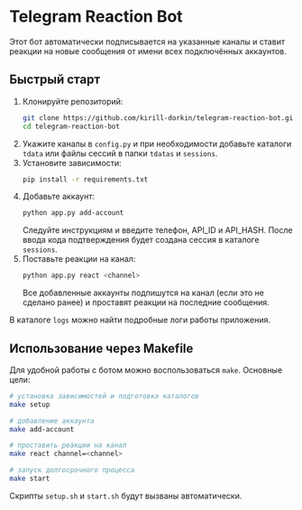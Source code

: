 # Telegram Reaction Bot

Этот бот автоматически подписывается на указанные каналы и ставит реакции на новые сообщения от имени всех подключённых аккаунтов.

## Быстрый старт
1. Клонируйте репозиторий:
   ```bash
   git clone https://github.com/kirill-dorkin/telegram-reaction-bot.git
   cd telegram-reaction-bot
   ```
2. Укажите каналы в `config.py` и при необходимости добавьте каталоги `tdata` или файлы сессий в папки `tdatas` и `sessions`.
3. Установите зависимости:
   ```bash
   pip install -r requirements.txt
   ```
4. Добавьте аккаунт:
   ```bash
   python app.py add-account
   ```
   Следуйте инструкциям и введите телефон, API_ID и API_HASH. После ввода кода подтверждения будет создана сессия в каталоге `sessions`.
5. Поставьте реакции на канал:
   ```bash
   python app.py react <channel>
   ```
   Все добавленные аккаунты подпишутся на канал (если это не сделано ранее) и проставят реакции на последние сообщения.

В каталоге `logs` можно найти подробные логи работы приложения.


## Использование через Makefile
Для удобной работы с ботом можно воспользоваться `make`.
Основные цели:

```bash
# установка зависимостей и подготовка каталогов
make setup

# добавление аккаунта
make add-account

# проставить реакции на канал
make react channel=<channel>

# запуск долгосрочного процесса
make start
```

Скрипты `setup.sh` и `start.sh` будут вызваны автоматически.

